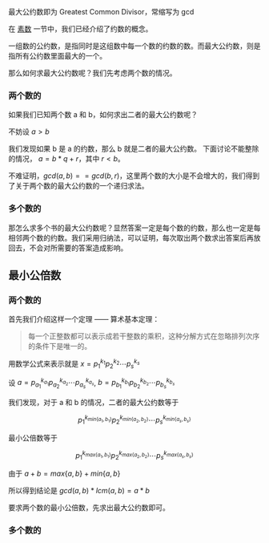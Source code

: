 最大公约数即为 Greatest Common Divisor，常缩写为 gcd

在 [素数](./prime) 一节中，我们已经介绍了约数的概念。

一组数的公约数，是指同时是这组数中每一个数的约数的数。而最大公约数，则是指所有公约数里面最大的一个。

那么如何求最大公约数呢？我们先考虑两个数的情况。

### 两个数的

如果我们已知两个数 a 和 b，如何求出二者的最大公约数呢？

不妨设 $a > b$

我们发现如果 b 是 a 的约数，那么 b 就是二者的最大公约数。
下面讨论不能整除的情况， $a = b * q + r$，其中 $r < b$。

不难证明，$gcd(a, b) == gcd(b, r)$，这里两个数的大小是不会增大的，我们得到了关于两个数的最大公约数的一个递归求法。

### 多个数的

那怎么求多个书的最大公约数呢？显然答案一定是每个数的约数，那么也一定是每相邻两个数的约数。我们采用归纳法，可以证明，每次取出两个数求出答案后再放回去，不会对所需要的答案造成影响。

## 最小公倍数

### 两个数的

首先我们介绍这样一个定理 —— 算术基本定理：

>  每一个正整数都可以表示成若干整数的乘积，这种分解方式在忽略排列次序的条件下是唯一的。

用数学公式来表示就是 $x = p_1^{k_1}p_2^{k_2} \cdots p_s^{k_s}$

设 $a = p_{a_1}^{k_{a_1}}p_{a_2}^{k_{a_2}} \cdots p_{a_s}^{k_{a_s}}$, $b = p_{b_1}^{k_{b_1}}p_{b_2}^{k_{b_2}} \cdots p_{b_s}^{k_{b_s}}$

我们发现，对于 a 和 b 的情况，二者的最大公约数等于

$$
p_1^{k_{min\{a_1, b_1\}}}p_2^{k_{min\{a_2, b_2\}}} \cdots p_s^{k_{min\{a_s, b_s\}}}
$$

最小公倍数等于

$$
p_1^{k_{max\{a_1, b_1\}}}p_2^{k_{max\{a_2, b_2\}}} \cdots p_s^{k_{max\{a_s, b_s\}}}
$$

由于 $a + b = max\{a, b\} + min\{a, b\}$

所以得到结论是 $gcd(a, b) * lcm(a, b) = a * b$

要求两个数的最小公倍数，先求出最大公约数即可。

### 多个数的

